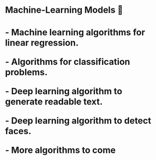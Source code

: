 <h1 style= "textSize: 40px"> Machine-Learning Models 🧠<h1>
  <p style= "textSize:16px"> <b> - Machine learning algorithms for linear regression. <b> <p>
   <p style= "textSize:16px"> <b>- Algorithms for classification problems. <b> <p>
     <p style= "textSize:16px"> <b>- Deep learning algorithm to generate readable text. <b> <p>
       <p style= "textSize:16px"> <b>- Deep learning algorithm to detect faces. <b> <p>
       <p style= "textSize:16px"> <b>- More algorithms to come <b> <p>

